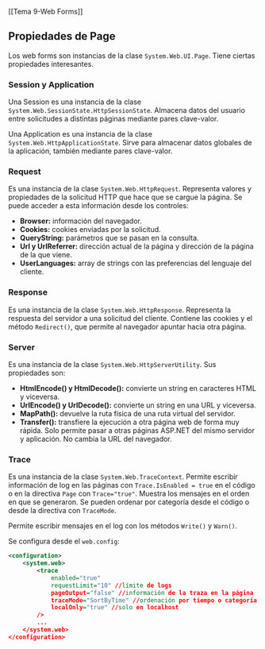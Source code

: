 [[Tema 9-Web Forms]]

## Propiedades de Page
Los web forms son instancias de la clase `System.Web.UI.Page`. Tiene ciertas propiedades interesantes.

### Session y Application
Una Session es una instancia de la clase `System.Web.SessionState.HttpSessionState`. Almacena datos del usuario entre solicitudes a distintas páginas mediante pares clave-valor.

Una Application es una instancia de la clase `System.Web.HttpApplicationState`. Sirve para almacenar datos globales de la aplicación, también mediante pares clave-valor.

### Request
Es una instancia de la clase `System.Web.HttpRequest`. Representa valores y propiedades de la solicitud HTTP que hace que se cargue la página. Se puede acceder a esta información desde los controles:
+ **Browser:** información del navegador.
+ **Cookies:** cookies enviadas por la solicitud.
+ **QueryString:** parámetros que se pasan en la consulta.
+ **Url y UrlReferrer:** dirección actual de la página y dirección de la página de la que viene.
+ **UserLanguages:** array de strings con las preferencias del lenguaje del cliente.

### Response
Es una instancia de la clase `System.Web.HttpResponse`. Representa la respuesta del servidor a una solicitud del cliente. Contiene las cookies y el método `Redirect()`, que permite al navegador apuntar hacia otra página.

### Server
Es una instancia de la clase `System.Web.HttpServerUtility`. Sus propiedades son:
+ **HtmlEncode() y HtmlDecode():** convierte un string en caracteres HTML y viceversa.
+ **UrlEncode() y UrlDecode():** convierte un string en una URL y viceversa.
+ **MapPath():** devuelve la ruta física de una ruta virtual del servidor.
+ **Transfer():** transfiere la ejecución a otra página web de forma muy rápida. Solo permite pasar a otras páginas ASP.NET del mismo servidor y aplicación. No cambia la URL del navegador.

### Trace
Es una instancia de la clase `System.Web.TraceContext`. Permite escribir información de log en las páginas con `Trace.IsEnabled = true` en el código o en la directiva `Page` con `Trace="true"`. Muestra los mensajes en el orden en que se generaron. Se pueden ordenar por categoría desde el código o desde la directiva con `TraceMode`. 

Permite escribir mensajes en el log con los métodos `Write()` y `Warn()`. 

Se configura desde el `web.config`:

```xml
<configuration>
    <system.web>
        <trace 
            enabled="true" 
            requestLimit="10" //límite de logs 
            pageOutput="false" //información de la traza en la página
            traceMode="SortByTime" //ordenación por tiempo o categoría
            localOnly="true" //solo en localhost
        />
        ...
    </system.web>
</configuration>
```